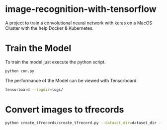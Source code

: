 # image-recognition-with-tensorflow
A project to train a convolutional neural network with keras on a MacOS Cluster with the help Docker & Kubernetes.

# Train the Model
To train the model just execute the python script.
```bash
python cnn.py
```
The performance of the Model can be viewed with Tensorboard.
```bash
tensorboard --logdir=logs/
```

# Convert images to tfrecords
```bash
python create_tfrecords/create_tfrecord.py --dataset_dir=dataset_dir --tfrecord_filename=tfrecord_filename
```
